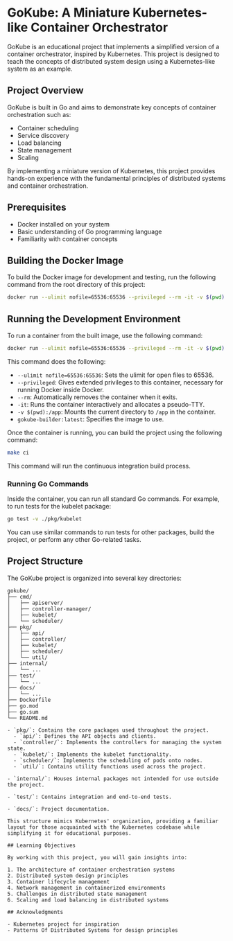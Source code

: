 # GoKube: A Miniature Kubernetes-like Container Orchestrator

GoKube is an educational project that implements a simplified version of a container orchestrator, inspired by Kubernetes. This project is designed to teach the concepts of distributed system design using a Kubernetes-like system as an example.

## Project Overview

GoKube is built in Go and aims to demonstrate key concepts of container orchestration such as:

- Container scheduling
- Service discovery
- Load balancing
- State management
- Scaling

By implementing a miniature version of Kubernetes, this project provides hands-on experience with the fundamental principles of distributed systems and container orchestration.

## Prerequisites

- Docker installed on your system
- Basic understanding of Go programming language
- Familiarity with container concepts

## Building the Docker Image

To build the Docker image for development and testing, run the following command from the root directory of this project:

```bash
docker run --ulimit nofile=65536:65536 --privileged --rm -it -v $(pwd):/app gokube-builder:latest
```
## Running the Development Environment

To run a container from the built image, use the following command:

```bash
docker run --ulimit nofile=65536:65536 --privileged --rm -it -v $(pwd):/app gokube-builder:latest
```

This command does the following:

- `--ulimit nofile=65536:65536`: Sets the ulimit for open files to 65536.
- `--privileged`: Gives extended privileges to this container, necessary for running Docker inside Docker.
- `--rm`: Automatically removes the container when it exits.
- `-it`: Runs the container interactively and allocates a pseudo-TTY.
- `-v $(pwd):/app`: Mounts the current directory to `/app` in the container.
- `gokube-builder:latest`: Specifies the image to use.

Once the container is running, you can build the project using the following command:

```bash
make ci
```
This command will run the continuous integration build process.

### Running Go Commands

Inside the container, you can run all standard Go commands. For example, to run tests for the kubelet package:
```bash
go test -v ./pkg/kubelet
```

You can use similar commands to run tests for other packages, build the project, or perform any other Go-related tasks.

## Project Structure

The GoKube project is organized into several key directories:

```
gokube/
├── cmd/
│   ├── apiserver/
│   ├── controller-manager/
│   ├── kubelet/
│   └── scheduler/
├── pkg/
│   ├── api/
│   ├── controller/
│   ├── kubelet/
│   ├── scheduler/
│   └── util/
├── internal/
│   └── ...
├── test/
│   └── ...
├── docs/
│   └── ...
├── Dockerfile
├── go.mod
├── go.sum
└── README.md

- `pkg/`: Contains the core packages used throughout the project.
  - `api/`: Defines the API objects and clients.
  - `controller/`: Implements the controllers for managing the system state.
  - `kubelet/`: Implements the kubelet functionality.
  - `scheduler/`: Implements the scheduling of pods onto nodes.
  - `util/`: Contains utility functions used across the project.

- `internal/`: Houses internal packages not intended for use outside the project.

- `test/`: Contains integration and end-to-end tests.

- `docs/`: Project documentation.

This structure mimics Kubernetes' organization, providing a familiar layout for those acquainted with the Kubernetes codebase while simplifying it for educational purposes.

## Learning Objectives

By working with this project, you will gain insights into:

1. The architecture of container orchestration systems
2. Distributed system design principles
3. Container lifecycle management
4. Network management in containerized environments
5. Challenges in distributed state management
6. Scaling and load balancing in distributed systems

## Acknowledgments

- Kubernetes project for inspiration
- Patterns Of Distributed Systems for design principles